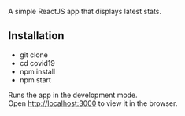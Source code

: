 A simple ReactJS app that displays latest stats.

## Installation
- git clone 
- cd covid19
- npm install
- npm start

Runs the app in the development mode.<br />
Open [http://localhost:3000](http://localhost:3000) to view it in the browser.












